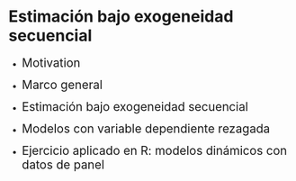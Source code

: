 # Estimación bajo exogeneidad secuencial
- <span style="font-size:150%">Motivation</span> <br>

- <span style="font-size:150%">Marco general</span> <br>

- <span style="font-size:150%">Estimación bajo exogeneidad secuencial</span> <br>

- <span style="font-size:150%">Modelos con variable dependiente rezagada</span> <br>

- <span style="font-size:150%">Ejercicio aplicado en R: modelos dinámicos con datos de panel</span> 

